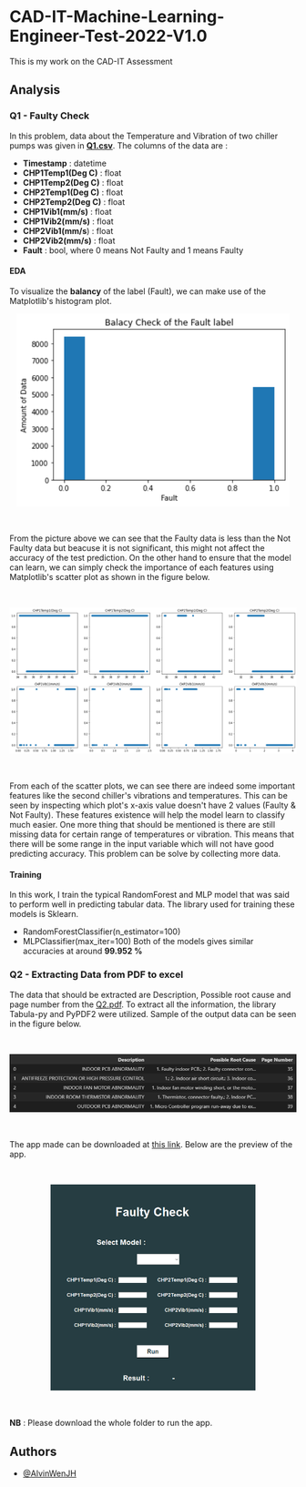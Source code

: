 # CAD-IT-Machine-Learning-Engineer-Test-2022-V1.0

This is my work on the CAD-IT Assessment 


## Analysis

### Q1 - Faulty Check 

In this problem, data about the Temperature and Vibration of two chiller pumps was given in [**Q1.csv**](https://github.com/AlvinWenJH/CAD-IT-Machine-Learning-Engineer-Test-2022-V1.0/blob/main/Q1.csv).
The columns of the data are :

* **Timestamp**	 : datetime
* **CHP1Temp1(Deg C)** : float
* **CHP1Temp2(Deg C)** : float
* **CHP2Temp1(Deg C)** : float
* **CHP2Temp2(Deg C)** : float
* **CHP1Vib1(mm/s)** : float	
* **CHP1Vib2(mm/s)** : float
* **CHP2Vib1(mm/s**) : float	
* **CHP2Vib2(mm/s)** : float	
* **Fault** : bool, where 0 means Not Faulty and 1 means Faulty

#### EDA
To visualize the **balancy** of the label (Fault), we can make use of the Matplotlib's histogram plot.
<br>
<p align="center">
    <img src="https://github.com/AlvinWenJH/CAD-IT-Machine-Learning-Engineer-Test-2022-V1.0/blob/main/images/BalancyHist.png" width="480">
    <br>
</p>
<br>

From the picture above we can see that the Faulty data is less than the Not Faulty data but beacuse it is not significant, this might not affect the accuracy of the test prediction. 
On the other hand to ensure that the model can learn, we can simply check the importance of each features using Matplotlib's scatter plot as shown in the figure below.

<br>
<p align="center">
    <img src="https://github.com/AlvinWenJH/CAD-IT-Machine-Learning-Engineer-Test-2022-V1.0/blob/main/images/Features.png" width="720">
    <br>
</p>
<br>

From each of the scatter plots, we can see there are indeed some important features like the second chiller's vibrations and temperatures. This can be seen by inspecting which plot's x-axis value doesn't have 2 values (Faulty & Not Faulty).
These features existence will help the model learn to classify much easier. One more thing that should be mentioned is there are still missing data for certain range of temperatures or vibration. This means that there will be some range in the input variable which will not have good predicting accuracy. This problem can be solve by collecting more data.

#### Training 
In this work, I train the typical RandomForest and MLP model that was said to perform well in predicting tabular data. The library used for training these models is Sklearn.

* RandomForestClassifier(n_estimator=100)
* MLPClassifier(max_iter=100)
Both of the models gives similar accuracies at around **99.952 %**

### Q2 - Extracting Data from PDF to excel

The data that should be extracted are Description, Possible root cause and page number from the [Q2.pdf](https://github.com/AlvinWenJH/CAD-IT-Machine-Learning-Engineer-Test-2022-V1.0/blob/main/Q2.pdf).
To extract all the information, the library Tabula-py and PyPDF2 were utilized. Sample of the output data can be seen in the figure below.

<br>
<p align="center">
    <img src="https://github.com/AlvinWenJH/CAD-IT-Machine-Learning-Engineer-Test-2022-V1.0/blob/main/images/dfSample.png" width="720">
    <br>
</p>
<br>

The app made can be downloaded at [this link](https://drive.google.com/drive/folders/1kGoras_T30VTshLlvlUd8HpffhnaPlpo?usp=sharing). Below are the preview of the app.

<br>
<p align="center">
    <img src="https://github.com/AlvinWenJH/CAD-IT-Machine-Learning-Engineer-Test-2022-V1.0/blob/main/images/Q1app.png" width="360">
    <br>
</p>
<br>

**NB** : Please download the whole folder to run the app.


## Authors

- [@AlvinWenJH](https://github.com/AlvinWenJH)


